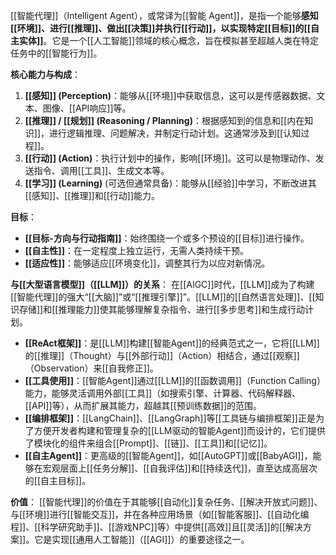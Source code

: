 [[智能代理]]（Intelligent Agent），或常译为[[智能 Agent]]，是指一个能够**感知[[环境]]、进行[[推理]]、做出[[决策]]并执行[[行动]]，以实现特定[[目标]]的[[自主实体]]**。它是一个[[人工智能]]领域的核心概念，旨在模拟甚至超越人类在特定任务中的[[智能行为]]。

**核心能力与构成**：

1.  **[[感知]] (Perception)**：能够从[[环境]]中获取信息，这可以是传感器数据、文本、图像、[[API响应]]等。
2.  **[[推理]] / [[规划]] (Reasoning / Planning)**：根据感知到的信息和[[内在知识]]，进行逻辑推理、问题解决，并制定行动计划。这通常涉及到[[认知过程]]。
3.  **[[行动]] (Action)**：执行计划中的操作，影响[[环境]]。这可以是物理动作、发送指令、调用[[工具]]、生成文本等。
4.  **[[学习]] (Learning)** (可选但通常具备)：能够从[[经验]]中学习，不断改进其[[感知]]、[[推理]]和[[行动]]能力。

**目标**：

*   **[[目标-方向与行动指南]]**：始终围绕一个或多个预设的[[目标]]进行操作。
*   **[[自主性]]**：在一定程度上独立运行，无需人类持续干预。
*   **[[适应性]]**：能够适应[[环境变化]]，调整其行为以应对新情况。

**与[[大型语言模型]]（[[LLM]]）的关系**：
在[[AIGC]]时代，[[LLM]]成为了构建[[智能代理]]的强大“[[大脑]]”或“[[推理引擎]]”。[[LLM]]的[[自然语言处理]]、[[知识存储]]和[[推理能力]]使其能够理解复杂指令、进行[[多步思考]]和生成行动计划。

*   **[[ReAct框架]]**：是[[LLM]]构建[[智能Agent]]的经典范式之一，它将[[LLM]]的[[推理]]（Thought）与[[外部行动]]（Action）相结合，通过[[观察]]（Observation）来[[自我修正]]。
*   **[[工具使用]]**：[[智能Agent]]通过[[LLM]]的[[函数调用]]（Function Calling）能力，能够灵活调用外部[[工具]]（如搜索引擎、计算器、代码解释器、[[API]]等），从而扩展其能力，超越其[[预训练数据]]的范围。
*   **[[编排框架]]**：[[LangChain]]、[[LangGraph]]等[[工具链与编排框架]]正是为了方便开发者构建和管理复杂的[[LLM驱动的智能Agent]]而设计的，它们提供了模块化的组件来组合[[Prompt]]、[[链]]、[[工具]]和[[记忆]]。
*   **[[自主Agent]]**：更高级的[[智能Agent]]，如[[AutoGPT]]或[[BabyAGI]]，能够在宏观层面上[[任务分解]]、[[自我评估]]和[[持续迭代]]，直至达成高层次的[[自主目标]]。

**价值**：
[[智能代理]]的价值在于其能够[[自动化]]复杂任务、[[解决开放式问题]]、与[[环境]]进行[[智能交互]]，并在各种应用场景（如[[智能客服]]、[[自动化编程]]、[[科学研究助手]]、[[游戏NPC]]等）中提供[[高效]]且[[灵活]]的[[解决方案]]。它是实现[[通用人工智能]]（[[AGI]]）的重要途径之一。